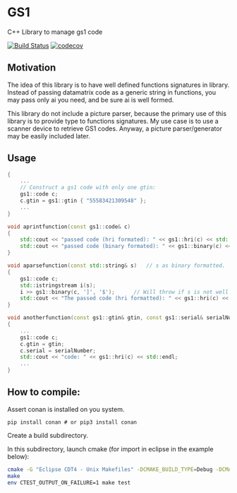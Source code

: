# GS1
C++ Library to manage gs1 code

[![Build Status](https://travis-ci.org/xtofpic/GS1.svg?branch=master)](https://travis-ci.org/xtofpic/GS1)
[![codecov](https://codecov.io/gh/xtofpic/GS1/branch/master/graph/badge.svg)](https://codecov.io/gh/xtofpic/GS1)


## Motivation
The idea of this library is to have well defined functions signatures in library.
Instead of passing datamatrix code as a generic string in functions, you may pass only ai you need, and be sure ai is well formed.



This library do not include a picture parser, because the primary use of this library is to provide type to functions signatures.
My use case is to use a scanner device to retrieve GS1 codes.  Anyway, a picture parser/generator may be easily included later.


## Usage
```c++
{
	...
	// Construct a gs1 code with only one gtin:
	gs1::code c;
	c.gtin = gs1::gtin { "55583421309548" };
	...
}

void aprintfunction(const gs1::code& c)
{
	std::cout << "passed code (hri formated): " << gs1::hri(c) << std::endl;
	std::cout << "passed code (binary formated): " << gs1::binary(c) << std::endl;
}

void aparsefunction(const std::string& s)	// s as binary formatted.
{
	gs1::code c;
	std::istringstream i(s);
	i >> gs1::binary(c, ']', '$');		// Will throw if s is not well formatted.
	std::cout << "The passed code (hri formatted): " << gs1::hri(c) << std::endl;
}

void anotherfunction(const gs1::gtin& gtin, const gs1::serial& serialNumber) // Enforce right signature.
{
	...
	gs1::code c;
	c.gtin = gtin;
	c.serial = serialNumber;
	std::cout << "code: " << gs1::hri(c) << std::endl;
	...
}

```



## How to compile:

Assert conan is installed on you system.
```
pip install conan # or pip3 install conan
```

Create a build subdirectory.

In this subdirectory, launch cmake (for import in eclipse in the example below):
```bash
cmake -G "Eclipse CDT4 - Unix Makefiles" -DCMAKE_BUILD_TYPE=Debug -DCMAKE_ECLIPSE_GENERATE_SOURCE_PROJECT=TRUE -DCMAKE_ECLIPSE_MAKE_ARGUMENTS=-j12 -DCMAKE_ECLIPSE_VERSION=4.17 ..
make
env CTEST_OUTPUT_ON_FAILURE=1 make test
```


